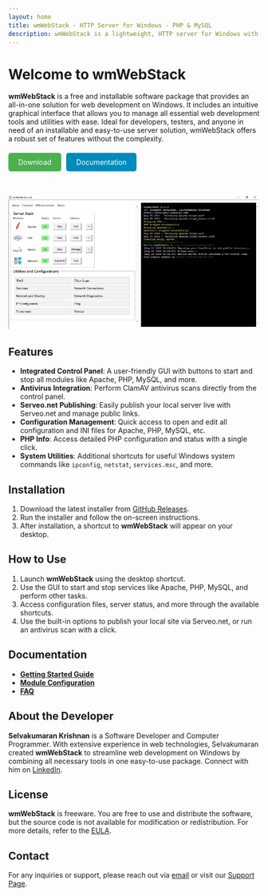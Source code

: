 ```yaml
---
layout: home
title: wmWebStack - HTTP Server for Windows - PHP & MySQL
description: wmWebStack is a lightweight, HTTP server for Windows with PHP & MySQL. Open-source, no installation required. Easy setup for developers.
---
```

# Welcome to wmWebStack

**wmWebStack** is a free and installable software package that provides an all-in-one solution for web development on Windows. It includes an intuitive graphical interface that allows you to manage all essential web development tools and utilities with ease. Ideal for developers, testers, and anyone in need of an installable and easy-to-use server solution, wmWebStack offers a robust set of features without the complexity.

<div style="display: flex; gap: 10px; margin-top: 20px;">
  <a href="https://github.com/wikimint/wmWebStack/releases/latest" target="_blank" style="background-color: #4CAF50; color: white; padding: 10px 20px; text-align: center; text-decoration: none; display: inline-block; border-radius: 5px;">Download</a>
  <a href="#documentation" style="background-color: #008CBA; color: white; padding: 10px 20px; text-align: center; text-decoration: none; display: inline-block; border-radius: 5px;">Documentation</a>
</div>

<br/><br/>
![wmWebStack - a lightweight server stack for localhost with Apache, PHP and MySQL](assets/images/localhost-server-stack-apache-php-mysql.webp)

## Features

- **Integrated Control Panel**: A user-friendly GUI with buttons to start and stop all modules like Apache, PHP, MySQL, and more.
- **Antivirus Integration**: Perform ClamAV antivirus scans directly from the control panel.
- **Serveo.net Publishing**: Easily publish your local server live with Serveo.net and manage public links.
- **Configuration Management**: Quick access to open and edit all configuration and INI files for Apache, PHP, MySQL, etc.
- **PHP Info**: Access detailed PHP configuration and status with a single click.
- **System Utilities**: Additional shortcuts for useful Windows system commands like `ipconfig`, `netstat`, `services.msc`, and more.

## Installation

1. Download the latest installer from [GitHub Releases](https://github.com/wikimint/wmWebStack/releases).
2. Run the installer and follow the on-screen instructions.
3. After installation, a shortcut to **wmWebStack** will appear on your desktop.

## How to Use

1. Launch **wmWebStack** using the desktop shortcut.
2. Use the GUI to start and stop services like Apache, PHP, MySQL, and perform other tasks.
3. Access configuration files, server status, and more through the available shortcuts.
4. Use the built-in options to publish your local site via Serveo.net, or run an antivirus scan with a click.

<a name="#documentation"></a>
## Documentation

- **[Getting Started Guide](https://webstack.wikimint.com/docs/getting-started.md)**
- **[Module Configuration](https://webstack.wikimint.com/docs/configuration.md)**
- **[FAQ](https://webstack.wikimint.com/docs/faq.md)**

## About the Developer

**Selvakumaran Krishnan** is a Software Developer and Computer Programmer. With extensive experience in web technologies, Selvakumaran created **wmWebStack** to streamline web development on Windows by combining all necessary tools in one easy-to-use package. Connect with him on [LinkedIn](https://www.linkedin.com/in/selvakumaran-krishnan).

## License

**wmWebStack** is freeware. You are free to use and distribute the software, but the source code is not available for modification or redistribution. For more details, refer to the [EULA](https://webstack.wikimint.com/eula.md).

## Contact

For any inquiries or support, please reach out via [email](mailto:support@wikimint.com) or visit our [Support Page](https://developer.wikimint.com/p/contact.html).
